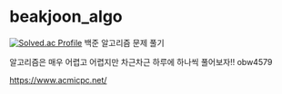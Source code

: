 # beakjoon_algo
[![Solved.ac Profile](http://mazassumnida.wtf/api/v2/generate_badge?boj=obw4579)](https://solved.ac/obw4579/)
백준 알고리즘 문제 풀기

알고리즘은 매우 어렵고 어렵지만 차근차근 하루에 하나씩 풀어보자!!
obw4579

https://www.acmicpc.net/
